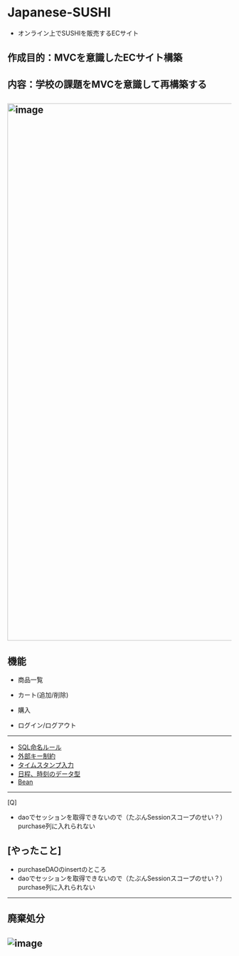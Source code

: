 # Japanese-SUSHI
- オンライン上でSUSHIを販売するECサイト   

## 作成目的：MVCを意識したECサイト構築

## 内容：学校の課題をMVCを意識して再構築する

## <img width="1204" alt="image" src="https://user-images.githubusercontent.com/96870513/198840530-f5671344-4a20-499f-87f5-047faa9ffce9.png">

## 機能

- 商品一覧

- カート(追加/削除)

- 購入

- ログイン/ログアウト


---
- [SQL命名ルール](https://atmarkit.itmedia.co.jp/ait/articles/0512/23/news017_2.html#:~:text=SQL%E3%83%95%E3%82%A1%E3%82%A4%E3%83%AB%E3%81%AE%E5%91%BD%E5%90%8D%E8%A6%8F%E5%89%87,%E3%83%87%E3%82%A3%E3%83%AC%E3%82%AF%E3%83%88%E3%83%AA%E3%81%AB%E3%83%87%E3%83%97%E3%83%AD%E3%82%A4%E3%81%97%E3%81%BE%E3%81%99%E3%80%82)
- [外部キー制約](https://www.javadrive.jp/postgresql/table/index11.html)
- [タイムスタンプ入力](https://www.itmedia.co.jp/enterprise/articles/0407/23/news002.html)
- [日程、時刻のデータ型](https://www.postgresql.jp/document/9.4/html/datatype-datetime.html)
- [Bean](https://www.fenet.jp/java/column/java_tips/6570/)

---
[Q]
- daoでセッションを取得できないので（たぶんSessionスコープのせい？）purchase列に入れられない

## [やったこと]
- purchaseDAOのinsertのところ
- daoでセッションを取得できないので（たぶんSessionスコープのせい？）purchase列に入れられない

---
## 廃棄処分
## ![image](https://user-images.githubusercontent.com/96870513/198242691-835fe662-2fe0-4614-b917-d271ea9c3ccf.png)
